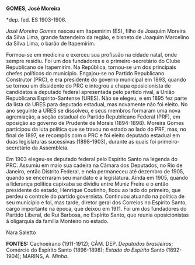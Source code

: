 **GOMES, José Moreira**

\*dep. fed. ES 1903-1906.

*José Moreira Gomes* nasceu em Itapemirim (ES), filho de Joaquim Moreira
da Silva Lima, grande fazendeiro da região, e bisneto de Joaquim
Marcelino da Silva Lima, o barão de Itapemirim.

Formou-se em medicina e exerceu sua profissão na cidade natal, onde
sempre residiu. Foi um dos fundadores e o primeiro-secretário do Clube
Republicano de Itapemirim. Na República, tornou-se um dos principais
chefes políticos do município. Engajou-se no Partido Republicano
Construtor (PRC), e era presidente do governo municipal em 1893, quando
se tornou um dissidente do PRC e integrou a chapa oposicionista de
candidatos a deputado federal apresentada pelo partido rival, a União
Republicana Espírito-Santense (URES). Não se elegeu, e em 1895 fez parte
da lista da URES para deputado estadual, mas novamente não foi eleito.
No ano seguinte a URES se dissolveu, e seus membros formaram uma nova
agremiação, a seção estadual do Partido Republicano Federal (PRF), em
oposição ao governo de Prudente de Morais (1894-1898). Moreira Gomes
participou da luta política que se travou no estado ao lado do PRF, mas,
no final de 1897, se recompôs com o PRC e foi eleito deputado estadual
em duas legislaturas sucessivas (1898-1903), durante as quais foi
primeiro-secretário da Assembleia.

Em 1903 elegeu-se deputado federal pelo Espírito Santo na legenda do
PRC. Assumiu em maio sua cadeira na Câmara dos Deputados, no Rio de
Janeiro, então Distrito Federal, e nela permaneceu até dezembro de 1905,
quando se encerraram seu mandato e a legislatura. Ainda em 1905, quando
a liderança política capixaba se dividiu entre Muniz Freire e o então
presidente do estado, Henrique Coutinho, ficou ao lado do primeiro, que
perdeu o controle do partido governista. Continuou atuando na política
de seu município e foi, mas tarde, diretor geral dos Correios no
Espírito Santo, cargo importante na época, que deixou em 1911. Foi um
dos fundadores do Partido Liberal, de Rui Barbosa, no Espírito Santo,
que reunia oposicionistas à oligarquia da família Monteiro no estado.

Nara Saletto

**FONTES:** Cachoeirano (1911-1912); CÂM. DEP. *Deputados brasileiros*;
Comércio do Espírito Santo (1896-1898); *Estado do Espírito* Santo
(1892-1904); MARINS, A. *Minha*.
